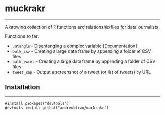 # muckrakr

----

A growing collection of R functions and relationship files for data journalists.

Functions so far:

* `untangle` - Disentangling a complex variable [[Documentation](http://andrewbtran.github.com/muckrakr/untangle.html)]
* `bulk_csv` - Creating a large data frame by appending a folder of CSV files
* `bulk_excel` - Creating a large data frame by appending a folder of CSV files
* `tweet_cap` - Output a screenshot of a tweet (or list of tweets) by URL

## Installation

----

```
#install.packages("devtools")
devtools:install_github("andrewbtran/muckrakr")
```
